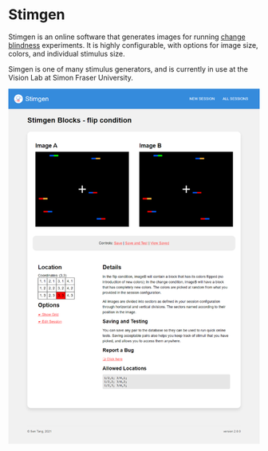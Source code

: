 # Stimgen

Stimgen is an online software that generates images for running <a href="http://www.sfu.ca/psychology/research/vlab/research.html">change blindness</a> experiments. It is highly configurable, with options for image size, colors, and individual stimulus size.

Simgen is one of many stimulus generators, and is currently in use at the Vision Lab at Simon Fraser University.

![Example output from generator](https://github.com/daryl-sen/stimgen-blocks/blob/master/documents/screencapture-vlab-pythonanywhere-run-flip-Example-Session-2021-03-29-00_04_03.png?raw=true)

